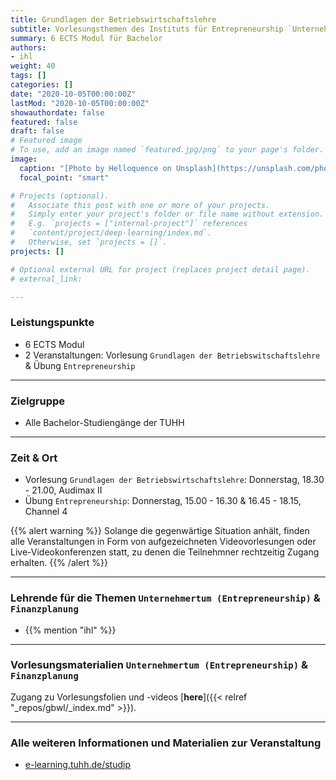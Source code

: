 ```yaml
---
title: Grundlagen der Betriebswirtschaftslehre
subtitle: Vorlesungsthemen des Instituts für Entrepreneurship `Unternehmertum` & `Finanzplanung`
summary: 6 ECTS Modul für Bachelor
authors:
- ihl
weight: 40
tags: []
categories: []
date: "2020-10-05T00:00:00Z"
lastMod: "2020-10-05T00:00:00Z"
showauthordate: false
featured: false
draft: false
# Featured image
# To use, add an image named `featured.jpg/png` to your page's folder. 
image:
  caption: "[Photo by Helloquence on Unsplash](https://unsplash.com/photos/5fNmWej4tAA), [cc0](https://creativecommons.org/share-your-work/public-domain/cc0/)"
  focal_point: "smart"

# Projects (optional).
#   Associate this post with one or more of your projects.
#   Simply enter your project's folder or file name without extension.
#   E.g. `projects = ["internal-project"]` references 
#   `content/project/deep-learning/index.md`.
#   Otherwise, set `projects = []`.
projects: []

# Optional external URL for project (replaces project detail page).
# external_link:

---
```


### Leistungspunkte

* 6 ECTS Modul
* 2 Veranstaltungen: Vorlesung `Grundlagen der Betriebswitschaftslehre` & Übung `Entrepreneurship`

***

### Zielgruppe

* Alle Bachelor-Studiengänge der TUHH

***

### Zeit & Ort
* Vorlesung `Grundlagen der Betriebswirtschaftslehre`: Donnerstag, 18.30 - 21.00, Audimax II
* Übung `Entrepreneurship`: Donnerstag, 15.00 - 16.30 & 16.45 - 18.15, Channel 4

{{% alert warning %}}
Solange die gegenwärtige Situation anhält, finden alle Veranstaltungen in Form von aufgezeichneten Videovorlesungen oder Live-Videokonferenzen statt, zu denen die Teilnehmner rechtzeitig Zugang erhalten.
{{% /alert %}}


***

### Lehrende für die Themen `Unternehmertum (Entrepreneurship)` & `Finanzplanung`

* {{% mention "ihl" %}}

***

### Vorlesungsmaterialien `Unternehmertum (Entrepreneurship)` & `Finanzplanung`

Zugang zu Vorlesungsfolien und -videos [**here**]({{< relref "_repos/gbwl/_index.md" >}}).


***

### Alle weiteren Informationen und Materialien zur Veranstaltung

* [e-learning.tuhh.de/studip](https://e-learning.tuhh.de/studip/dispatch.php/course/details?sem_id=c0da875ca2e0eb3664e776a5f1120547)

